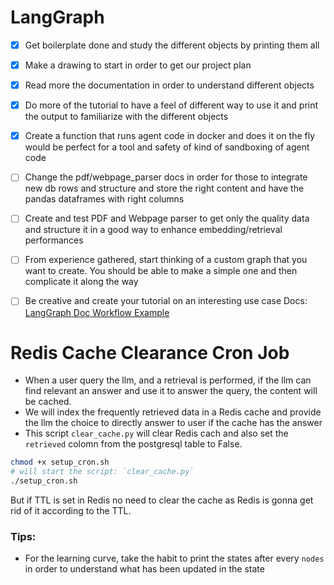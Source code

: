 # LangGraph

- [x] Get boilerplate done and study the different objects by printing them all
- [x] Make a drawing to start in order to get our project plan
- [x] Read more the documentation in order to understand different objects
- [x] Do more of the tutorial to have a feel of different way to use it and print the output to familiarize with the different objects
- [x] Create a function that runs agent code in docker and does it on the fly would be perfect for a tool and safety of kind of sandboxing of agent code
- [ ] Change the pdf/webpage_parser docs in order for those to integrate new db rows and structure and store the right content and have the pandas dataframes with right columns
- [ ] Create and test PDF and Webpage parser to get only the quality data and structure it in a good way to enhance embedding/retrieval performances
- [ ] From experience gathered, start thinking of a custom graph that you want to create. You should be able to make a simple one and then complicate it along the way
- [ ] Be creative and create your tutorial on an interesting use case
Docs: [LangGraph Doc Workflow Example](https://langchain-ai.github.io/langgraph/tutorials/rag/langgraph_self_rag_local/)


# Redis Cache Clearance Cron Job
- When a user query the llm, and a retrieval is performed, if the llm can find relevant an answer and use it to answer the query, the content will be cached.
- We will index the frequently retrieved data in a Redis cache and provide the llm the choice to directly answer to user if the cache has the answer
- This script `clear_cache.py` will clear Redis cach and also set the `retrieved` colomn from the postgresql table to False.
```bash
chmod +x setup_cron.sh
# will start the script: `clear_cache.py`
./setup_cron.sh
```
But if TTL is set in Redis no need to clear the cache as Redis is gonna get rid of it according to the TTL.

### Tips:
- For the learning curve, take the habit to print the states after every `nodes` in order to understand what has been updated in the state

